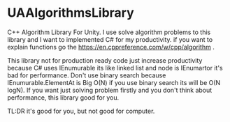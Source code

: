 # UAAlgorithmsLibrary
C++ Algorithm Library For Unity. I use solve algorithm problems to this library and I want to implemented C# for my productivity. 
if you want to explain functions go the https://en.cppreference.com/w/cpp/algorithm .

This library not for production ready code just increase productivity because C# uses IEnumurable its like linked list and node is IEnumartor 
it's bad for performance. Don't use binary search because IEnumurable<T>.ElementAt is Big O(N) if you use binary search its will be O(N logN).
If you want just solving problem firstly and you don't think about performance, this library good for you. 

TL:DR
it's good for you, but not good for computer.
